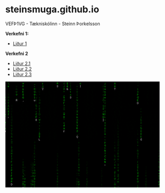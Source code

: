 # steinsmuga.github.io
VEFÞ1VG - Tækniskólinn - Steinn Þorkelsson

**Verkefni 1:**
 * [Liður 1](steinsmuga.github.io/Verkefni-1/index.html)
 
**Verkefni 2**
 * [Liður 2.1](https://steinsmuga.github.io/Verkefni-2-boxmodel/Liður-2.1/index.html)
 * [Liður 2.2](https://steinsmuga.github.io/Verkefni-2-boxmodel/Liður-2.3/index.html)
 * [Liður 2.3](https://steinsmuga.github.io/Verkefni-2-boxmodel/Liður-2.4/index.html)
 
 ![Matrix Gif](MATRIX.gif)
